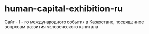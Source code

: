 # human-capital-exhibition-ru
Сайт - I - го международного события в Казахстане,  посвященное вопросам развития человеческого капитала
